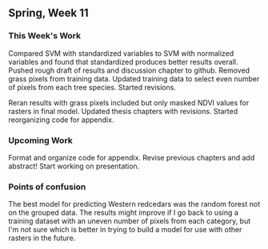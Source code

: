 Spring, Week 11
----------------
  
### This Week's Work

Compared SVM with standardized variables to SVM with normalized variables and found that standardized produces better results overall. Pushed rough draft of results and discussion chapter to github. Removed grass pixels from training data. Updated training data to select even number of pixels from each tree species. Started revisions.

Reran results with grass pixels included but only masked NDVI values for rasters in final model. Updated thesis chapters with revisions. Started reorganizing code for appendix.

### Upcoming Work

Format and organize code for appendix. Revise previous chapters and add abstract! Start working on presentation.

### Points of confusion

The best model for predicting Western redcedars was the random forest not on the grouped data. The results might improve if I go back to using a training dataset with an uneven number of pixels from each category, but I'm not sure which is better in trying to build a model for use with other rasters in the future.